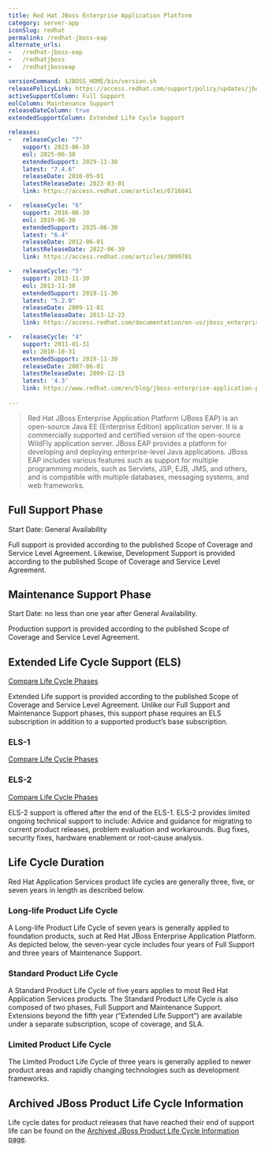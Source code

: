 ```yaml
---
title: Red Hat JBoss Enterprise Application Platform
category: server-app
iconSlug: redhat
permalink: /redhat-jboss-eap
alternate_urls:
-   /redhat-jboss-eap
-   /redhatjboss
-   /redhatjbosseap

versionCommand: $JBOSS_HOME/bin/version.sh
releasePolicyLink: https://access.redhat.com/support/policy/updates/jboss_notes#phases
activeSupportColumn: Full Support
eolColumn: Maintenance Support
releaseDateColumn: true
extendedSupportColumn: Extended Life Cycle Support

releases:
-   releaseCycle: "7"
    support: 2023-06-30
    eol: 2025-06-30
    extendedSupport: 2029-11-30
    latest: "7.4.6"
    releaseDate: 2016-05-01
    latestReleaseDate: 2023-03-01
    link: https://access.redhat.com/articles/6716841

-   releaseCycle: "6"
    support: 2016-06-30
    eol: 2019-06-30
    extendedSupport: 2025-06-30
    latest: "6.4"
    releaseDate: 2012-06-01
    latestReleaseDate: 2022-06-30
    link: https://access.redhat.com/articles/3099701

-   releaseCycle: "5"
    support: 2013-11-30
    eol: 2013-11-30
    extendedSupport: 2019-11-30
    latest: "5.2.0"
    releaseDate: 2009-11-01
    latestReleaseDate: 2013-12-23
    link: https://access.redhat.com/documentation/en-us/jboss_enterprise_application_platform/5/html/release_notes_5.2.0/index

-   releaseCycle: "4"
    support: 2011-01-31
    eol: 2010-10-31
    extendedSupport: 2019-11-30
    releaseDate: 2007-06-01
    latestReleaseDate: 2009-12-15
    latest: '4.3'
    link: https://www.redhat.com/en/blog/jboss-enterprise-application-platform-43-is-here
    
---
```


> Red Hat JBoss Enterprise Application Platform (JBoss EAP) is an open-source Java EE (Enterprise Edition) application server.
> It is a commercially supported and certified version of the open-source WildFly application server.
> JBoss EAP provides a platform for developing and deploying enterprise-level Java applications.
> JBoss EAP includes various features such as support for multiple programming models, such as Servlets, JSP, EJB, JMS,
> and others, and is compatible with multiple databases, messaging systems, and web frameworks.


## Full Support Phase

Start Date: General Availability

Full support is provided according to the published Scope of Coverage and Service Level Agreement.
Likewise, Development Support is provided according to the published Scope of Coverage and Service Level
Agreement.


## Maintenance Support Phase

Start Date: no less than one year after General Availability.

Production support is provided according to the published Scope of Coverage and Service Level Agreement.

## Extended Life Cycle Support (ELS)

[Compare Life Cycle Phases](https://access.redhat.com/support/policy/updates/jboss_notes#phase_compare)

Extended Life support is provided according to the published Scope of Coverage and Service Level
Agreement. Unlike our Full Support and Maintenance Support phases, this support phase requires an ELS
subscription in addition to a supported product’s base subscription.

### ELS-1

[Compare Life Cycle Phases](https://access.redhat.com/support/policy/updates/jboss_notes#phase_compare)

### ELS-2

[Compare Life Cycle Phases](https://access.redhat.com/support/policy/updates/jboss_notes#phase_compare)

ELS-2 support is offered after the end of the ELS-1. ELS-2 provides limited ongoing technical support to
include: Advice and guidance for migrating to current product releases, problem evaluation and workarounds.
Bug fixes, security fixes, hardware enablement or root-cause analysis.

## Life Cycle Duration

Red Hat Application Services product life cycles are generally three, five, or seven years in length as described below.

### Long-life Product Life Cycle

A Long-life Product Life Cycle of seven years is generally applied to foundation products, such at Red Hat JBoss
Enterprise Application Platform.
As depicted below, the seven-year cycle includes four years of Full Support and
three years of Maintenance Support.

### Standard Product Life Cycle

A Standard Product Life Cycle of five years applies to most Red Hat Application Services products.
The Standard Product Life Cycle is also composed of two phases, Full Support and Maintenance Support.
Extensions beyond the fifth year (“Extended Life Support”) are available under a separate subscription,
scope of coverage, and SLA.

### Limited Product Life Cycle

The Limited Product Life Cycle of three years is generally applied to newer product areas and rapidly changing
technologies such as development frameworks.

## Archived JBoss Product Life Cycle Information 

 Life cycle dates for product releases that have reached their end of support life can be found on the
 [Archived JBoss Product Life Cycle Information page](https://access.redhat.com/site/support/policy/updates/jboss_notes/eol/).
